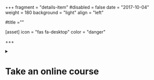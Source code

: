 +++
fragment = "details-item"
#disabled = false
date = "2017-10-04"
weight = 180
background = "light"
align = "left"

#title =""

[asset]
  icon = "fas fa-desktop"
  color = "danger"
  
+++

<details>
<summary>

# Take an online course

</summary>

The LearningHUB offers free online courses for adults on a variety of topics through the Avon Maitland District School Board. These are not credit courses.  
  
##### Topics include:  
- preparing for work  
- preparing for the GED  
- preparing to get your driver’s license  
- computer skills  
- cooking skills  
- other life skills  

For more information, visit: www.learninghub.ca  
You can register online on this website.
For help to register for a course, call:  
**(519) 482-1700 ext. 206**  
  
##### Waterloo District School Board and Upper Grand District School Board also offer some high school credits online.

In Kitchener/Waterloo, please call Project READ Literacy Network to book an appointment to speak to our literacy assessor who can help you figure out which course is right for you.  
**(519) 570-3054**

In Guelph and Wellington County please call Contact Wellington Centre for Continuing Education to find the program that is right for you.  
**(519) 836-7280**

*Do not pay for an online course without checking into it first! Some of these courses are a scam. Contact Agilec (formerly Northern Lights) to ask about whether a course is legitimate or not.*


</summary>

</details>
  



  

  

